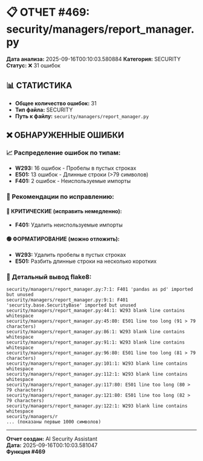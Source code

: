 # 📋 ОТЧЕТ #469: security/managers/report_manager.py

**Дата анализа:** 2025-09-16T00:10:03.580884
**Категория:** SECURITY
**Статус:** ❌ 31 ошибок

## 📊 СТАТИСТИКА

- **Общее количество ошибок:** 31
- **Тип файла:** SECURITY
- **Путь к файлу:** `security/managers/report_manager.py`

## ❌ ОБНАРУЖЕННЫЕ ОШИБКИ

### 📈 Распределение ошибок по типам:

- **W293:** 16 ошибок - Пробелы в пустых строках
- **E501:** 13 ошибок - Длинные строки (>79 символов)
- **F401:** 2 ошибок - Неиспользуемые импорты

### 🎯 Рекомендации по исправлению:

#### 🔴 КРИТИЧЕСКИЕ (исправить немедленно):
- **F401:** Удалить неиспользуемые импорты

#### 🟢 ФОРМАТИРОВАНИЕ (можно отложить):
- **W293:** Удалить пробелы в пустых строках
- **E501:** Разбить длинные строки на несколько коротких

### 📝 Детальный вывод flake8:

```
security/managers/report_manager.py:7:1: F401 'pandas as pd' imported but unused
security/managers/report_manager.py:9:1: F401 'security.base.SecurityBase' imported but unused
security/managers/report_manager.py:44:1: W293 blank line contains whitespace
security/managers/report_manager.py:45:80: E501 line too long (91 > 79 characters)
security/managers/report_manager.py:86:1: W293 blank line contains whitespace
security/managers/report_manager.py:91:1: W293 blank line contains whitespace
security/managers/report_manager.py:96:80: E501 line too long (81 > 79 characters)
security/managers/report_manager.py:101:1: W293 blank line contains whitespace
security/managers/report_manager.py:112:1: W293 blank line contains whitespace
security/managers/report_manager.py:117:80: E501 line too long (80 > 79 characters)
security/managers/report_manager.py:121:80: E501 line too long (82 > 79 characters)
security/managers/report_manager.py:122:1: W293 blank line contains whitespace
security/managers/r
... (показаны первые 1000 символов)
```

---
**Отчет создан:** AI Security Assistant  
**Дата:** 2025-09-16T00:10:03.581047  
**Функция #469**
